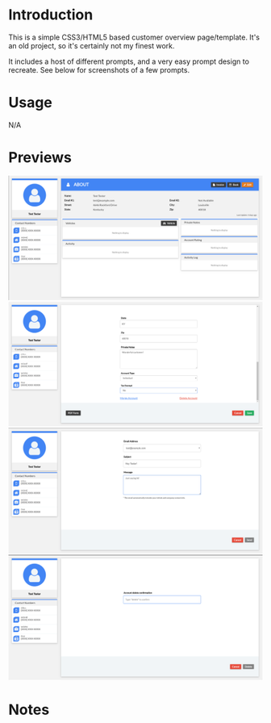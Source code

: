 # Introduction
This is a simple CSS3/HTML5 based customer overview page/template. It's an old project, so it's certainly not my finest work.

It includes a host of different prompts, and a very easy prompt design to recreate. See below for screenshots of a few prompts.

# Usage
N/A

# Previews
![preview image](https://github.com/amattu2/customer-page-template/blob/master/screenshots/overview.png)
![preview image](https://github.com/amattu2/customer-page-template/blob/master/screenshots/edit-customer.png)
![preview image](https://github.com/amattu2/customer-page-template/blob/master/screenshots/email-customer.png)
![preview image](https://github.com/amattu2/customer-page-template/blob/master/screenshots/delete-customer.png)

# Notes
